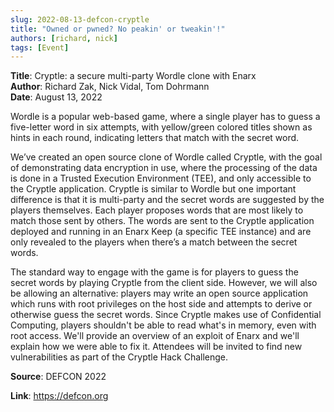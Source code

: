 ```yaml
---
slug: 2022-08-13-defcon-cryptle
title: "Owned or pwned? No peakin' or tweakin'!"  
authors: [richard, nick]
tags: [Event]
---
```


**Title**: Cryptle: a secure multi-party Wordle clone with Enarx    
**Author**: Richard Zak, Nick Vidal, Tom Dohrmann   
**Date**: August 13, 2022   

Wordle is a popular web-based game, where a single player has to guess a five-letter word in six attempts, with yellow/green colored titles shown as hints in each round, indicating letters that match with the secret word.

We’ve created an open source clone of Wordle called Cryptle, with the goal of demonstrating data encryption in use, where the processing of the data is done in a Trusted Execution Environment (TEE), and only accessible to the Cryptle application.
Cryptle is similar to Wordle but one important difference is that it is multi-party and the secret words are suggested by the players themselves. Each player proposes words that are most likely to match those sent by others. The words are sent to the Cryptle application deployed and running in an Enarx Keep (a specific TEE instance) and are only revealed to the players when there’s a match between the secret words.

The standard way to engage with the game is for players to guess the secret words by playing Cryptle from the client side. However, we will also be allowing an alternative: players may write an open source application which runs with root privileges on the host side and attempts to derive or otherwise guess the secret words. Since Cryptle makes use of Confidential Computing, players shouldn't be able to read what's in memory, even with root access.
We'll provide an overview of an exploit of Enarx and we'll explain how we were able to fix it. Attendees will be invited to find new vulnerabilities as part of the Cryptle Hack Challenge.


**Source**: DEFCON 2022

**Link**: https://defcon.org